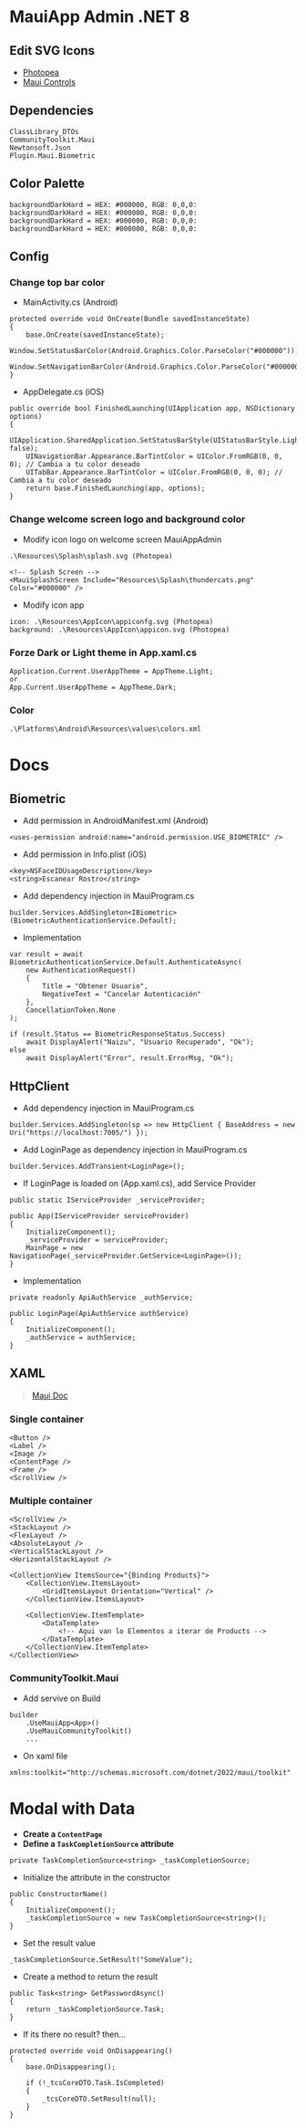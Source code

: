 ﻿# MauiApp Admin .NET 8

## Edit SVG Icons
* [Photopea](https://www.photopea.com/)
* [Maui Controls](https://learn.microsoft.com/en-us/dotnet/maui/user-interface/controls/?view=net-maui-8.0)

## Dependencies
```
ClassLibrary_DTOs
CommunityToolkit.Maui
Newtonsoft.Json
Plugin.Maui.Biometric
```

## Color Palette
```
backgroundDarkHard = HEX: #000000, RGB: 0,0,0:
backgroundDarkHard = HEX: #000000, RGB: 0,0,0:
backgroundDarkHard = HEX: #000000, RGB: 0,0,0:
backgroundDarkHard = HEX: #000000, RGB: 0,0,0:
```

## Config
### Change top bar color
* MainActivity.cs (Android)
```
protected override void OnCreate(Bundle savedInstanceState)
{
    base.OnCreate(savedInstanceState);
    Window.SetStatusBarColor(Android.Graphics.Color.ParseColor("#000000"));
    Window.SetNavigationBarColor(Android.Graphics.Color.ParseColor("#000000"));
}
```
* AppDelegate.cs (iOS)
```
public override bool FinishedLaunching(UIApplication app, NSDictionary options)
{
    UIApplication.SharedApplication.SetStatusBarStyle(UIStatusBarStyle.LightContent, false);
    UINavigationBar.Appearance.BarTintColor = UIColor.FromRGB(0, 0, 0); // Cambia a tu color deseado
    UITabBar.Appearance.BarTintColor = UIColor.FromRGB(0, 0, 0); // Cambia a tu color deseado
    return base.FinishedLaunching(app, options);
}
```

### Change welcome screen logo and background color
* Modify icon logo on welcome screen MauiAppAdmin
```
.\Resources\Splash\splash.svg (Photopea)

<!-- Splash Screen -->
<MauiSplashScreen Include="Resources\Splash\thundercats.png" Color="#000000" />
```
* Modify icon app
```
icon: .\Resources\AppIcon\appiconfg.svg (Photopea)
background: .\Resources\AppIcon\appicon.svg (Photopea)
```
### Forze Dark or Light theme in App.xaml.cs
```
Application.Current.UserAppTheme = AppTheme.Light;
or
App.Current.UserAppTheme = AppTheme.Dark;
```

### Color
```
.\Platforms\Android\Resources\values\colors.xml
```
# Docs

## Biometric
* Add permission in AndroidManifest.xml (Android)
```
<uses-permission android:name="android.permission.USE_BIOMETRIC" />
```
* Add permission in Info.plist (iOS)
```
<key>NSFaceIDUsageDescription</key>
<string>Escanear Rostro</string>
```
* Add dependency injection in MauiProgram.cs
```
builder.Services.AddSingleton<IBiometric>(BiometricAuthenticationService.Default);
```
* Implementation
```
var result = await BiometricAuthenticationService.Default.AuthenticateAsync(
    new AuthenticationRequest()
    {
        Title = "Obtener Usuario",
        NegativeText = "Cancelar Autenticación"
    }, 
    CancellationToken.None
);

if (result.Status == BiometricResponseStatus.Success)
    await DisplayAlert("Naizu", "Usuario Recuperado", "Ok");
else
    await DisplayAlert("Error", result.ErrorMsg, "Ok");
```

## HttpClient
* Add dependency injection in MauiProgram.cs
```
builder.Services.AddSingleton(sp => new HttpClient { BaseAddress = new Uri("https://localhost:7005/") });
```
* Add LoginPage as dependency injection in MauiProgram.cs
```
builder.Services.AddTransient<LoginPage>();
```
* If LoginPage is loaded on (App.xaml.cs), add Service Provider
```
public static IServiceProvider _serviceProvider;

public App(IServiceProvider serviceProvider)
{
    InitializeComponent();
    _serviceProvider = serviceProvider;
    MainPage = new NavigationPage(_serviceProvider.GetService<LoginPage>());
}
```
* Implementation
```
private readonly ApiAuthService _authService;

public LoginPage(ApiAuthService authService)
{
	InitializeComponent();
    _authService = authService;
}
```

## XAML
> [Maui Doc](https://learn.microsoft.com/es-es/dotnet/maui/whats-new/dotnet-8?view=net-maui-8.0)

### Single container
```
<Button />
<Label />
<Image />
<ContentPage />
<Frame />
<ScrollView />
```

### Multiple container
```
<ScrollView />
<StackLayout />
<FlexLayout />
<AbsoluteLayout />
<VerticalStackLayout />
<HorizontalStackLayout />

<CollectionView ItemsSource="{Binding Products}">
    <CollectionView.ItemsLayout>
        <GridItemsLayout Orientation="Vertical" />
    </CollectionView.ItemsLayout>

    <CollectionView.ItemTemplate>
        <DataTemplate>
            <!-- Aqui van lo Elementos a iterar de Products -->
        </DataTemplate>
    </CollectionView.ItemTemplate>
</CollectionView>
```

### CommunityToolkit.Maui
* Add servive on Build
```
builder
    .UseMauiApp<App>()
    .UseMauiCommunityToolkit()
    ...
```
* On xaml file
```
xmlns:toolkit="http://schemas.microsoft.com/dotnet/2022/maui/toolkit"
```

# Modal with Data
* **Create a `ContentPage`**  
* **Define a `TaskCompletionSource` attribute**  
```
private TaskCompletionSource<string> _taskCompletionSource;
```
* Initialize the attribute in the constructor
```
public ConstructorName()
{
    InitializeComponent();
    _taskCompletionSource = new TaskCompletionSource<string>();
}
```
* Set the result value
```
_taskCompletionSource.SetResult("SomeValue");
```
* Create a method to return the result
```
public Task<string> GetPasswordAsync()
{
    return _taskCompletionSource.Task;
}
```
* If its there no result? then...
```
protected override void OnDisappearing()
{
    base.OnDisappearing();

    if (!_tcsCoreDTO.Task.IsCompleted)
    {
        _tcsCoreDTO.SetResult(null);
    }
}
```
